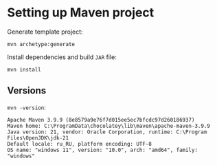 # Setting up Maven project

Generate template project:

```
mvn archetype:generate
```

Install dependencies and build `JAR` file:

```
mvn install
```

## Versions

`mvn -version`:

```
Apache Maven 3.9.9 (8e8579a9e76f7d015ee5ec7bfcdc97d260186937)
Maven home: C:\ProgramData\chocolatey\lib\maven\apache-maven-3.9.9
Java version: 21, vendor: Oracle Corporation, runtime: C:\Program Files\OpenJDK\jdk-21
Default locale: ru_RU, platform encoding: UTF-8
OS name: "windows 11", version: "10.0", arch: "amd64", family: "windows"
```